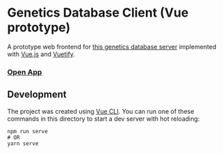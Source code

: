 # Genetics Database Client (Vue prototype)

A prototype web frontend for [this genetics database server](https://github.com/UTRGV-CSCI-4390-Genetics-Database/genetics-database-server) implemented with [Vue.js](https://vuejs.org/) and [Vuetify](https://vuetifyjs.com/).

### [Open App](https://genetics-database-client.now.sh/)

## Development

The project was created using [Vue CLI](https://cli.vuejs.org/). You can run one of these commands in this directory to start a dev server with hot reloading:

```
npm run serve
# OR
yarn serve
```

